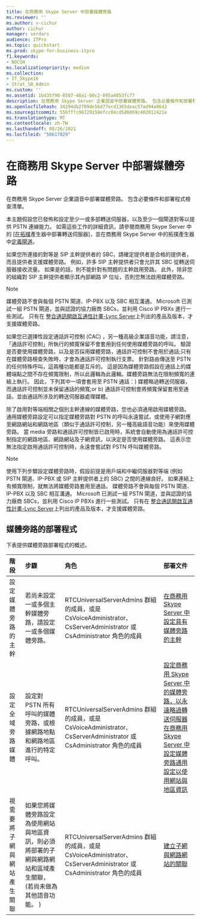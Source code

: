 ```yaml
---
title: 在商務用 Skype Server 中部署媒體旁路
ms.reviewer: ''
ms.author: v-cichur
author: cichur
manager: serdars
audience: ITPro
ms.topic: quickstart
ms.prod: skype-for-business-itpro
f1.keywords:
- NOCSH
ms.localizationpriority: medium
ms.collection:
- IT_Skype16
- Strat_SB_Admin
ms.custom: ''
ms.assetid: 1bd35f90-8587-48a1-b0c2-095a4053fc77
description: 在商務用 Skype Server 企業語音中部署媒體旁路。 包含必要條件和部署程式檢查清單。
ms.openlocfilehash: 34294db2709de56d77ecd1365deac57ad94a86d3
ms.sourcegitcommit: 556fffc96729150efcc04cd5d6069c402012421e
ms.translationtype: MT
ms.contentlocale: zh-TW
ms.lasthandoff: 08/26/2021
ms.locfileid: "58617029"
---
```

# <a name="deploy-media-bypass-in-skype-for-business-server"></a>在商務用 Skype Server 中部署媒體旁路
 
在商務用 Skype Server 企業語音中部署媒體旁路。 包含必要條件和部署程式檢查清單。
  
本主題假設您已發佈和設定至少一或多部轉送伺服器，以及至少一個閘道對等以提供 PSTN 連線能力。 如需這些工作的詳細資訊，請參閱商務用 Skype Server 中的 [[在拓撲](deploy-a-mediation-server.md)產生器中部署轉送伺服器]，並在商務用 Skype Server 中的拓撲產生器中[定義閘道](define-a-gateway.md)。
  
 如果您所連接的對等是 SIP 主幹提供者的 SBC，請確定提供者是合格的提供者，而且提供者支援媒體旁路。 例如，許多 SIP 主幹提供者只會允許其 SBC 從轉送伺服器接收流量。 如果是的話，則不能針對有問題的主幹啟用旁路。 此外，除非您的組織對 SIP 主幹提供者顯示其內部網路 IP 位址，否則您無法啟用媒體旁路。
  
> [!NOTE]
> 媒體旁路不會與每個 PSTN 閘道、IP-PBX 以及 SBC 相互溝通。 Microsoft 已測試一組 PSTN 閘道，並與認證的協力廠商 SBCs，並利用 Cisco IP PBXs 進行一些測試。 只有在 [整合通訊開啟互通性計畫-Lync Server](../../../SfbPartnerCertification/lync-cert/qualified-ip-pbx-gateway.md)上列出的產品及版本，才支援媒體旁路。 
  
如果您已選擇性設定通話許可控制 (CAC) ，另一種高級企業語音功能，請注意，「通話許可控制」所執行的頻寬保留不會套用到任何使用媒體旁路的呼叫。 驗證是否要使用媒體旁路，以及是否採用媒體旁路，通話許可控制不會用於通話;只有在媒體旁路檢查失敗時，才會為通話許可控制執行支票。 針對路由傳送至 PSTN 的任何特殊呼叫，這兩種功能都是互斥的。 這是因為媒體旁路假設在通話上的媒體端點之間不存在頻寬限制，所以此邏輯為此邏輯。媒體旁路無法在限制頻寬的連結上執行。 因此，下列其中一項會套用至 PSTN 通話：) 媒體略過轉送伺服器，而通話許可控制並未保留通話的頻寬;or b) 通話許可控制會將頻寬保留套用至通話，並由通話所涉及的轉送伺服器處理媒體。
  
除了啟用對等端相關之個別主幹連線的媒體旁路，您也必須通用啟用媒體旁路。 通用媒體旁路設定可以指定媒體旁路對 PSTN 的呼叫永遠嘗試，或使用子網對應至網路網站和網路地區（類似于通話許可控制，另一種高級語音功能）來使用媒體旁路。 當 media 旁路和通話許可控制皆已啟用時，系統會自動使用為通話許可控制指定的網路地區、網路網站及子網資訊，以決定是否使用媒體旁路。 這表示您無法指定啟用通話許可控制時，永遠會嘗試對 PSTN 呼叫媒體旁路。
  
> [!NOTE]
> 使用下列步驟設定媒體旁路時，假設前提是用戶端和中繼伺服器對等端 (例如 PSTN 閘道、IP-PBX 或 SIP 主幹提供者上的 SBC) 之間的連線良好。 如果連結上有頻寬限制，就無法將媒體旁路套用至通話。 媒體旁路不會與每個 PSTN 閘道、IP-PBX 以及 SBC 相互溝通。 Microsoft 已測試一組 PSTN 閘道，並與認證的協力廠商 SBCs，並利用 Cisco IP PBXs 進行一些測試。 只有在 [整合通訊開啟互通性計畫-Lync Server](../../../SfbPartnerCertification/lync-cert/qualified-ip-pbx-gateway.md)上列出的產品及版本，才支援媒體旁路。 
  
## <a name="deployment-process-for-media-bypass"></a>媒體旁路的部署程式

下表提供媒體旁路部署程式的概述。 
  
|**階段**|**步驟**|**角色**|**部署文件**|
|:-----|:-----|:-----|:-----|
|設定媒體旁路的主幹  <br/> |若尚未設定一或多個主幹媒體旁路，請設定一或多個媒體旁路。  <br/> | RTCUniversalServerAdmins 群組的成員，或是 CsVoiceAdministrator、CsServerAdministrator 或 CsAdministrator 角色的成員 <br/> |[在商務用 Skype Server 中設定具有媒體旁路的主幹](configure-trunk-with-media-bypass.md) <br/> |
|設定全域旁路媒體  <br/> |設定對 PSTN 所有呼叫的媒體旁路，或根據網路地點和網路地區進行的特定呼叫。  <br/> | RTCUniversalServerAdmins 群組的成員，或是 CsVoiceAdministrator、CsServerAdministrator 或 CsAdministrator 角色的成員 <br/> |[設定商務用 Skype Server 中的媒體旁路，以永遠略過轉送伺服器](bypass-the-mediation-server.md) <br/> [在商務用 Skype Server 中設定媒體旁路通用設定以使用網站與地區資訊](use-site-and-region-information.md) <br/> |
|視需要將子網與網站產生關聯  <br/> |如果您將媒體旁路設定為使用網站與地區資訊，則必須將部署的子網與網路網站和區域產生關聯， (若尚未做為其他語音功能。 )   <br/> | RTCUniversalServerAdmins 群組的成員，或是 CsVoiceAdministrator、CsServerAdministrator 或 CsAdministrator 角色的成員 <br/> |[建立子網與網路網站的關聯](deploy-network.md#BKMK_AssociateSubnets) <br/> |

